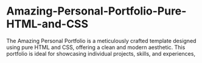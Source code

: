 # Amazing-Personal-Portfolio-Pure-HTML-and-CSS
The Amazing Personal Portfolio is a meticulously crafted template designed using pure HTML and CSS, offering a clean and modern aesthetic. This portfolio is ideal for showcasing individual projects, skills, and experiences, 
